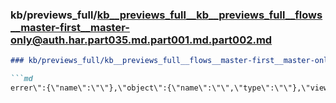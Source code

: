 ### kb/previews_full/kb__previews_full__kb__previews_full__flows__master-first__master-only@auth.har.part035.md.part001.md.part002.md

```md
### kb/previews_full/kb__previews_full__flows__master-first__master-only@auth.har.part035.md.part001.md (part 002)

```md
errer\":{\"name\":\"\"},\"object\":{\"name\":\"\",\"type\":\"\"},\"view\":{\"id\":\"1bac1b7d
```

```

```
